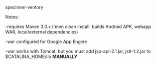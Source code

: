 specimen-ventory

Notes:

-requires Maven 3.0.x ('mvn clean install' builds Android APK, webapp WAR, local/external dependencies)

-war configured for Google App Engine

-war works with Tomcat, but you must add jsp-api-2.1.jar, jstl-1.2.jar to $CATALINA_HOME/lib **MANUALLY**